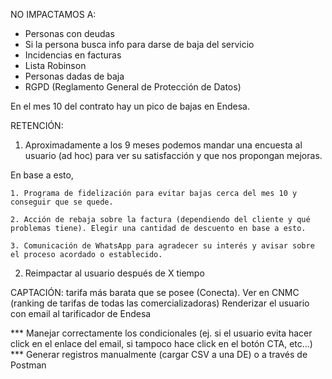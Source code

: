 
NO IMPACTAMOS A:
- Personas con deudas
- Si la persona busca info para darse de baja del servicio
- Incidencias en facturas
- Lista Robinson
- Personas dadas de baja
- RGPD (Reglamento General de Protección de Datos)


En el mes 10 del contrato hay un pico de bajas en Endesa.

RETENCIÓN:
1. Aproximadamente a los 9 meses podemos mandar una encuesta al usuario (ad hoc) para ver su satisfacción y que nos propongan mejoras.

En base a esto,

	1. Programa de fidelización para evitar bajas cerca del mes 10 y conseguir que se quede.

	2. Acción de rebaja sobre la factura (dependiendo del cliente y qué problemas tiene). Elegir una cantidad de descuento en base a esto.

	3. Comunicación de WhatsApp para agradecer su interés y avisar sobre el proceso acordado o establecido.

2. Reimpactar al usuario después de X tiempo

CAPTACIÓN:
tarifa más barata que se posee (Conecta). Ver en CNMC (ranking de tarifas de todas las comercializadoras)
Renderizar el usuario con email al tarificador de Endesa

*** Manejar correctamente los condicionales (ej. si el usuario evita hacer click en el enlace del email, si tampoco hace click en el botón CTA, etc...)
*** Generar registros manualmente (cargar CSV a una DE) o a través de Postman
